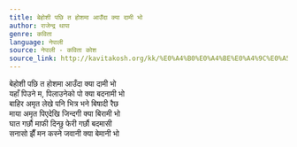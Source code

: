 ```yaml
---
title: बेहोशी पछि त होशमा आउँदा क्या दामी भो
author: राजेन्द्र थापा
genre: कविता
language: नेपाली
source: नेपाली - कविता कोश
source_link: http://kavitakosh.org/kk/%E0%A4%B0%E0%A4%BE%E0%A4%9C%E0%A5%87%E0%A4%A8%E0%A5%8D%E0%A4%A6%E0%A5%8D%E0%A4%B0_%E0%A4%A5%E0%A4%BE%E0%A4%AA%E0%A4%BE
---
```


बेहोशी पछि त होशमा आउँदा क्या दामी भो  
यहाँ पिउने म, पिलाउनेको पो क्या बदनामी भो  
बाहिर अमृत लेखे पनि भित्र भने बिषादी रैछ  
माया अमृत पिएदेखि जिन्दगी क्या बिरामी भो  
घात गर्छौ माफी दिन्छु फेरी गर्छौ बदमासी  
सनासो झैँ मन कस्ने जवानी क्या बेमानी भो
